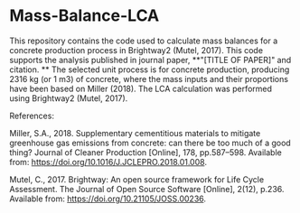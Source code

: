 # Mass-Balance-LCA
This repository contains the code used to calculate mass balances for a concrete production process in Brightway2 (Mutel, 2017). This code supports the analysis published in journal paper, **"[TITLE OF PAPER]" and citation. **
The selected unit process is for concrete production, producing 2316 kg (or 1 m3) of concrete, where the mass inputs and their proportions have been based on Miller (2018). The LCA calculation was performed using Brightway2 (Mutel, 2017). 

References:

Miller, S.A., 2018. Supplementary cementitious materials to mitigate greenhouse gas emissions from concrete: can there be too much of a good thing? Journal of Cleaner Production [Online], 178, pp.587–598. Available from: https://doi.org/10.1016/J.JCLEPRO.2018.01.008.

Mutel, C., 2017. Brightway: An open source framework for Life Cycle Assessment. The Journal of Open Source Software [Online], 2(12), p.236. Available from: https://doi.org/10.21105/JOSS.00236.
